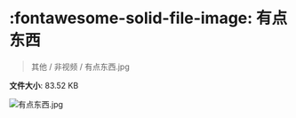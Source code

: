 # :fontawesome-solid-file-image: 有点东西

> 其他 / 非视频 / 有点东西.jpg

**文件大小**: 83.52 KB

<img src="https://file.hsyhx.top/archive/其他/非视频/有点东西.jpg"  alt="有点东西.jpg" />